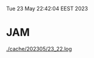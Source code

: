Tue 23 May 22:42:04 EEST 2023
# JAM
<a href='./cache/202305/23_22.log'>./cache/202305/23_22.log</a>
